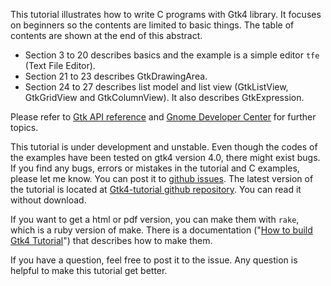 This tutorial illustrates how to write C programs with Gtk4 library.
It focuses on beginners so the contents are limited to basic things.
The table of contents are shown at the end of this abstract.

- Section 3 to 20 describes basics and the example is a simple editor `tfe` (Text File Editor).
- Section 21 to 23 describes GtkDrawingArea.
- Section 24 to 27 describes list model and list view (GtkListView, GtkGridView and GtkColumnView).
It also describes GtkExpression.

Please refer to [Gtk API reference](https://developer.gnome.org/gtk4/stable/index.html)
and [Gnome Developer Center](https://developer.gnome.org/) for further topics.

This tutorial is under development and unstable.
Even though the codes of the examples have been tested on gtk4 version 4.0, there might exist bugs.
If you find any bugs, errors or mistakes in the tutorial and C examples, please let me know.
You can post it to [github issues](https://github.com/ToshioCP/Gtk4-tutorial/issues).
The latest version of the tutorial is located at [Gtk4-tutorial github repository](https://github.com/ToshioCP/Gtk4-tutorial).
You can read it without download.

If you want to get a html or pdf version, you can make them with `rake`, which is a ruby version of make.
There is a documentation \("[How to build Gtk4 Tutorial](../doc/Readme_for_developers.md)"\) that describes how to make them.

If you have a question, feel free to post it to the issue.
Any question is helpful to make this tutorial get better.
